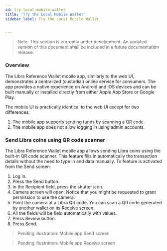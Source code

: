 ```yaml
---
id: try-local-mobile-wallet
title: 'Try the Local Mobile Wallet'
sidebar_label: Try the Local Mobile Wallet


---
```



>
> Note: This section is currently under development. An updated version of this document shall be included in a future documentation release. 
>


### Overview

The Libra Reference Wallet mobile app, similarly to the web UI, demonstrates a centralized (custodial) online service for consumers. The app provides a native experience on Android and iOS devices and can be built manually or installed directly from either Apple App Store or Google Play.

The mobile UI is practically identical to the web UI except for two differences:



1. The mobile app supports sending funds by scanning a QR code.
2. The mobile app does not allow logging in using admin accounts.


### Send Libra coins using QR code scanner

The Libra Reference Wallet mobile app allows sending Libra coins using the built-in QR code scanner. This feature fills in automatically the transaction details without the need to type in and data manually. To feature is activated from the Send screen:



1.  Log in.
2. Press the Send button.
3. In the Recipient field, press the shutter icon.
4. Camera screen will open. Notice that you might be requested to grant permission to use the camera.
5. Point the camera at a Libra QR code. You can scan a QR code generated by another wallet on its Receive screen.
6. All the fields will be field automatically with values.
7. Press Review button.
8. Press Send.

>
> Pending illustration: Mobile app Send screen 
>


>
> Pending illustration: Mobile app Receive screen 
>
